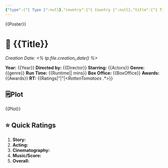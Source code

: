 ```yaml
---
{"type":{"{ Type }":null},"country":{"{ Country }":null},"title":{"{ Title }":null},"year":{"{ Year }":null},"director":{"{ Director }":null},"actors":[{"{ Actors }":null}],"genre":[{"{ Genre }":null}],"length":{"{ Runtime }":null},"seen with":null,"year watched":null,"rating":null,"location":null,"trailer_embed":{"{ YoutubeEmbed }":null},"poster":{"{ Poster }":null},"Box_office":{"{ BoxOffice }":null},"RT":{"{ Ratings|\"|\"|<$Rotten Tomatoes\\: .*$> }":null},"publish":true,"seen":false,"Creation Date":"<% tp.file.creation_date() %>","PassFrontmatter":true}
---
```


{{Poster}}
# 🎥 **{{Title}}** 
*Creation Date: <% tp.file.creation_date() %>*

**Year:** {{Year}}
**Directed by:** {{Director}}
**Starring:**  {{Actors}}
**Genre:** {{genre}}
**Run Time:** {{Runtime|| mins}}
**Box Office:** {{BoxOffice}}
**Awards:** {{Awards}}
**RT:** {{Ratings|"|"|<$Rotten Tomatoes\: .*$>}}

## 🗒️Plot

{{Plot}}

## ⭐ Quick Ratings

1. **Story:**  
2. **Acting:** 
3. **Cinematography:** 
4. **Music/Score:** 
5. **Overall:** 

